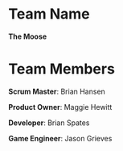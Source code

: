 Team Name
=========
**The Moose**

Team Members
============

**Scrum Master**: Brian Hansen

**Product Owner**: Maggie Hewitt

**Developer**: Brian Spates

**Game Engineer**: Jason Grieves
